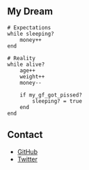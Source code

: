 ## My Dream

```
# Expectations
while sleeping?
    money++
end

# Reality
while alive?
    age++
    weight++
    money--
    
    if my_gf_got_pissed?
        sleeping? = true
    end
end
```

## Contact
- [GitHub](https://github.com/Mr-Kyary/)
- [Twitter](https://twitter.com/Mr_kyary)
